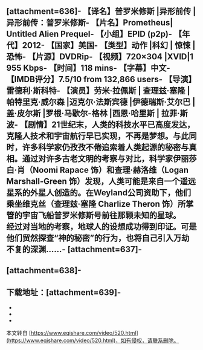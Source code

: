 \[attachment=636\]-
【译名】普罗米修斯 |异形前传 |异形前传：普罗米修斯-
【片名】Prometheus| Untitled Alien Prequel-
【小组】EPID (p2p)-
【年代】2012-
【国家】美国-
【类型】动作 |科幻 | 惊悚 | 恐怖-
【片源】DVDRip-
【视频】720×304 |XVID|1 955 Kbps-
【时间】118 mins-
【字幕】中文-
【IMDB评分】7.5/10 from 132,866 users-
【导演】雷德利·斯科特-
【演员】劳米·拉佩斯 | 查理兹·塞隆 |帕特里克·威尔森 |迈克尔·法斯宾德 |伊德瑞斯·艾尔巴 |盖·皮尔斯 |罗根·马歇尔-格林 |西恩·哈里斯 | 拉菲·斯波-
【剧情】21世纪末，人类的科技水平已高度发达，克隆人技术和宇宙航行早已实现，不再是梦想。与此同时，许多科学家仍孜孜不倦追索着人类起源的秘密与真相。通过对许多古老文明的考察与对比，科学家伊丽莎白·肖（Noomi Rapace 饰）和查理·赫洛维（Logan Marshall-Green 饰）发现，人类可能是来自一个遥远星系的外星人创造的。在Weyland公司资助下，他们乘坐维克丝（查理兹·塞隆 Charlize Theron 饰）所掌管的宇宙飞船普罗米修斯号前往那颗未知的星球。　　经过对当地的考察，地球人的设想成功得到印证。可是他们贸然探查“神的秘密”的行为，也将自己引入万劫不复的深渊……-
\[attachment=637\]-
-
\[attachment=638\]-
-
**下载地址：\[attachment=639\]**-
-
-
-

-

本文转自 [https://www.eqishare.com/video/520.html](https://www.eqishare.com/video/520.html)，如有侵权，请联系删除。